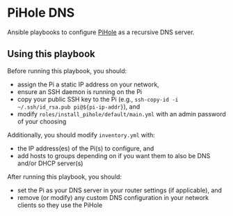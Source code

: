 # PiHole DNS

Ansible playbooks to configure [PiHole](https://pi-hole.net/) as a recursive DNS server.
## Using this playbook

Before running this playbook, you should:
* assign the Pi a static IP address on your network,
* ensure an SSH daemon is running on the Pi
* copy your public SSH key to the Pi (e.g., `ssh-copy-id -i ~/.ssh/id_rsa.pub pi@${pi-ip-addr}`), and
* modify `roles/install_pihole/default/main.yml` with an admin password of your choosing

Additionally, you should modify `inventory.yml` with:
* the IP address(es) of the Pi(s) to configure, and
* add hosts to groups depending on if you want them to also be DNS and/or DHCP server(s)

After running this playbook, you should:
* set the Pi as your DNS server in your router settings (if applicable), and
* remove (or modify) any custom DNS configuration in your network clients so they use the PiHole
